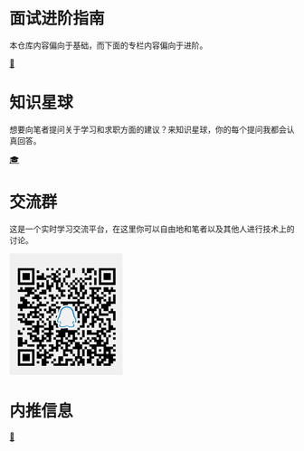 # 面试进阶指南

本仓库内容偏向于基础，而下面的专栏内容偏向于进阶。

[🍉](https://xiaozhuanlan.com/CyC2018)

# 知识星球

想要向笔者提问关于学习和求职方面的建议？来知识星球，你的每个提问我都会认真回答。

[🎓](other/Planet.md)

# 交流群

这是一个实时学习交流平台，在这里你可以自由地和笔者以及其他人进行技术上的讨论。

<img src="https://github.com/CyC2018/CS-Notes/raw/master/other/group1.png" width="200px">

# 内推信息

[🔎](https://github.com/CyC2018/Job-Recommend)


